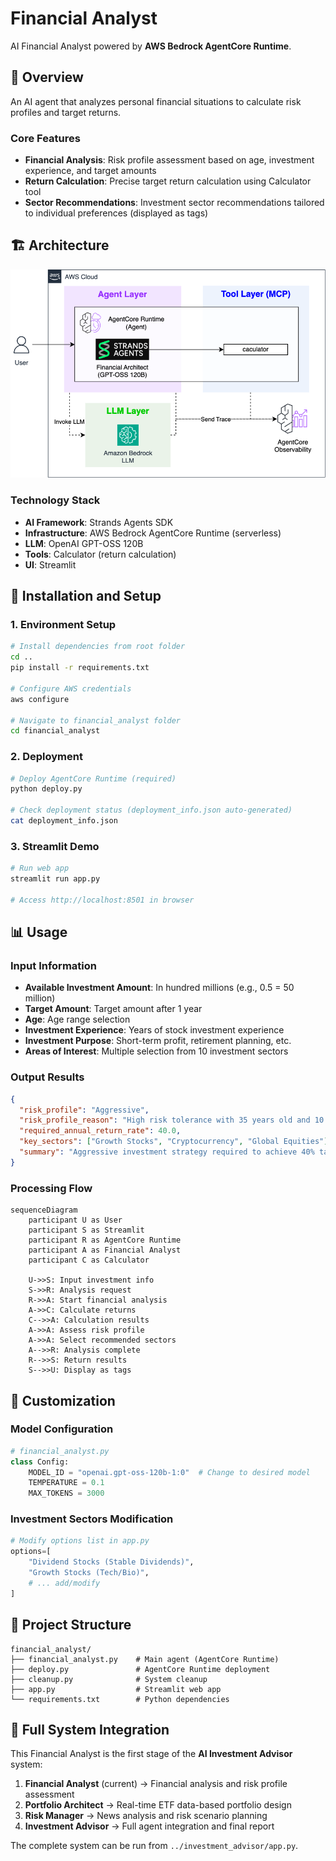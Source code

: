 # Financial Analyst

AI Financial Analyst powered by **AWS Bedrock AgentCore Runtime**.

## 🎯 Overview

An AI agent that analyzes personal financial situations to calculate risk profiles and target returns.

### Core Features
- **Financial Analysis**: Risk profile assessment based on age, investment experience, and target amounts
- **Return Calculation**: Precise target return calculation using Calculator tool
- **Sector Recommendations**: Investment sector recommendations tailored to individual preferences (displayed as tags)

## 🏗️ Architecture


![Overall System Architecture](../static/financial_analyst.png)


### Technology Stack
- **AI Framework**: Strands Agents SDK
- **Infrastructure**: AWS Bedrock AgentCore Runtime (serverless)
- **LLM**: OpenAI GPT-OSS 120B
- **Tools**: Calculator (return calculation)
- **UI**: Streamlit

## 🚀 Installation and Setup

### 1. Environment Setup
```bash
# Install dependencies from root folder
cd ..
pip install -r requirements.txt

# Configure AWS credentials
aws configure

# Navigate to financial_analyst folder
cd financial_analyst
```

### 2. Deployment
```bash
# Deploy AgentCore Runtime (required)
python deploy.py

# Check deployment status (deployment_info.json auto-generated)
cat deployment_info.json
```

### 3. Streamlit Demo
```bash
# Run web app
streamlit run app.py

# Access http://localhost:8501 in browser
```

## 📊 Usage

### Input Information
- **Available Investment Amount**: In hundred millions (e.g., 0.5 = 50 million)
- **Target Amount**: Target amount after 1 year
- **Age**: Age range selection
- **Investment Experience**: Years of stock investment experience
- **Investment Purpose**: Short-term profit, retirement planning, etc.
- **Areas of Interest**: Multiple selection from 10 investment sectors

### Output Results
```json
{
  "risk_profile": "Aggressive",
  "risk_profile_reason": "High risk tolerance with 35 years old and 10 years experience",
  "required_annual_return_rate": 40.0,
  "key_sectors": ["Growth Stocks", "Cryptocurrency", "Global Equities"],
  "summary": "Aggressive investment strategy required to achieve 40% target return"
}
```

### Processing Flow
```mermaid
sequenceDiagram
    participant U as User
    participant S as Streamlit
    participant R as AgentCore Runtime
    participant A as Financial Analyst
    participant C as Calculator
    
    U->>S: Input investment info
    S->>R: Analysis request
    R->>A: Start financial analysis
    A->>C: Calculate returns
    C-->>A: Calculation results
    A->>A: Assess risk profile
    A->>A: Select recommended sectors
    A-->>R: Analysis complete
    R-->>S: Return results
    S-->>U: Display as tags
```

## 🔧 Customization

### Model Configuration
```python
# financial_analyst.py
class Config:
    MODEL_ID = "openai.gpt-oss-120b-1:0"  # Change to desired model
    TEMPERATURE = 0.1
    MAX_TOKENS = 3000
```

### Investment Sectors Modification
```python
# Modify options list in app.py
options=[
    "Dividend Stocks (Stable Dividends)",
    "Growth Stocks (Tech/Bio)",
    # ... add/modify
]
```

## 📁 Project Structure

```
financial_analyst/
├── financial_analyst.py    # Main agent (AgentCore Runtime)
├── deploy.py               # AgentCore Runtime deployment
├── cleanup.py              # System cleanup
├── app.py                  # Streamlit web app
└── requirements.txt        # Python dependencies
```

## 🔗 Full System Integration

This Financial Analyst is the first stage of the **AI Investment Advisor** system:

1. **Financial Analyst** (current) → Financial analysis and risk profile assessment
2. **Portfolio Architect** → Real-time ETF data-based portfolio design  
3. **Risk Manager** → News analysis and risk scenario planning
4. **Investment Advisor** → Full agent integration and final report

The complete system can be run from `../investment_advisor/app.py`.
